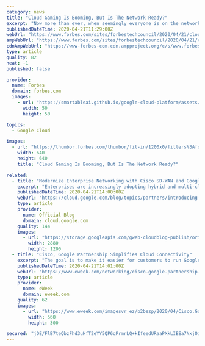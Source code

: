 ```yaml
---
category: news
title: "Cloud Gaming Is Booming, But Is The Network Ready?"
excerpt: "Now more than ever, when seemingly everyone is on the network, suddenly confined to their homes, an adaptive network architecture enhanced through edge computing is key to providing enough resources."
publishedDateTime: 2020-04-21T11:29:00Z
webUrl: "https://www.forbes.com/sites/forbestechcouncil/2020/04/21/cloud-gaming-is-booming-but-is-the-network-ready/"
ampWebUrl: "https://www.forbes.com/sites/forbestechcouncil/2020/04/21/cloud-gaming-is-booming-but-is-the-network-ready/amp/"
cdnAmpWebUrl: "https://www-forbes-com.cdn.ampproject.org/c/s/www.forbes.com/sites/forbestechcouncil/2020/04/21/cloud-gaming-is-booming-but-is-the-network-ready/amp/"
type: article
quality: 82
heat: -1
published: false

provider:
  name: Forbes
  domain: forbes.com
  images:
    - url: "https://smartableai.github.io/google-cloud-platform/assets/images/organizations/forbes.com-50x50.jpg"
      width: 50
      height: 50

topics:
  - Google Cloud

images:
  - url: "https://thumbor.forbes.com/thumbor/fit-in/1200x0/filters%3Aformat%28jpg%29/https%3A%2F%2Fblogs-images.forbes.com%2Fforbestechcouncil%2Ffiles%2F2020%2F04%2Fa-23-2.jpg"
    width: 640
    height: 640
    title: "Cloud Gaming Is Booming, But Is The Network Ready?"

related:
  - title: "Modernize Enterprise Networking with Cisco SD-WAN and Google Cloud"
    excerpt: "Enterprises are increasingly adopting hybrid and multi-cloud to deliver the best experiences for their customers. The network is at the foundation of this transformation, but is getting exponentially more complex to manage, secure, and scale throughout an enterprise footprint that can include multiple"
    publishedDateTime: 2020-04-21T14:00:00Z
    webUrl: "https://cloud.google.com/blog/topics/partners/introducing-cisco-sd-wan-cloud-hub-with-google-cloud/"
    type: article
    provider:
      name: Official Blog
      domain: cloud.google.com
    quality: 144
    images:
      - url: "https://storage.googleapis.com/gweb-cloudblog-publish/original_images/GCP_x_Cisco.jpg"
        width: 2880
        height: 1200
  - title: "Cisco, Google Partnership Simplifies Cloud Connectivity"
    excerpt: "The goal is to make it easier for customers to run Google Cloud Platform (GCP) on a Cisco network, and this announcement follows the same path. What the heck is an application-centric multi-cloud network fabric? At a high level, it’s an automated solution that makes sure application performance is optimized and secured across the enterprise ..."
    publishedDateTime: 2020-04-21T14:01:00Z
    webUrl: "https://www.eweek.com/networking/cisco-google-partnership-simplifies-cloud-connectivity"
    type: article
    provider:
      name: eWeek
      domain: eweek.com
    quality: 62
    images:
      - url: "https://www.eweek.com/imagesvr_ez/b2bezp/2020/04/Cisco.Google.logos.jpg?alias=social_image"
        width: 560
        height: 300

secured: "jOE/FlB7teQbzFhd3uHfT2eYY5QP6qPrmrLQ+kIfeedURaaPXkLIEEa7NxjOibK38r2HhkkPLk9vm6Jz4dYz4kKu6wTKTfNCtKxcIE3AkbTbdD4EKgj9QtDo8dwXnGo+aHYAUKMoLrk5IPfPobzPaX46s4gBvxOmThDfTr09xbbn/l1WSnXGu6XXgosqlX3GcRGK1vWTEBGnFc9m4tzt/FRzh0RriMrVn6ASDcqFhYT+kCS/i9y261KqQcugX/qVB2XHUf3l+nZb94d5Gr1W+QPMwen4GHhIl5O23P758RhSiFlEkKrsAK/EX8B4MjXVRbBQky+5jF2b6EadUqr1WkwQy1dMK0mUq4IpuNgc0dOXr0R3eKp7cV0uHj3OkMuXCxBptjl+hxPYOhVKShQydKzKycW4vay8et622lW1ZSLx1uSC7JSjt5Tij6JXpYUaOANWekMrwhksTCVpmiKfgKDw4fb7BAF13BGwvNguUws=;0P/Vv0jiXWIDi7XVTqaoHQ=="
---
```


